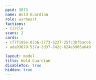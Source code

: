```yaml
---
ppid: 3073
name: Wold Guardian
role: warbeast
factions:
- circle
scans: 2
cards:
- cf7f199e-02b6-3773-8227-25fc3bfbacc6
- ada93679-537a-3d37-842c-624e5905a649

layout: model
title: Wold Guardian
disableToc: true
hidden: true
---
```

